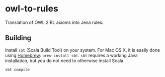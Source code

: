 # owl-to-rules

Translation of OWL 2 RL axioms into Jena rules.

## Building

Install `sbt` (Scala Build Tool) on your system. For Mac OS X, it is easily done using [Homebrew](http://brew.sh):  `brew install sbt`. `sbt` requires a working Java installation, but you do not need to otherwise install Scala.

`sbt compile`
